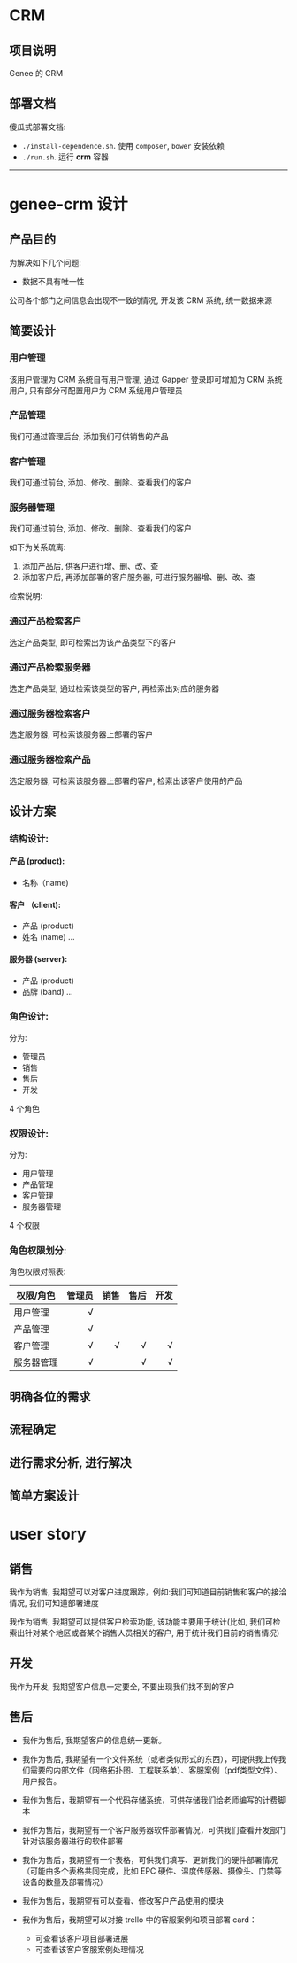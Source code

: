 # CRM

## 项目说明

Genee 的 CRM

## 部署文档

傻瓜式部署文档:

* `./install-dependence.sh`. 使用 `composer`, `bower` 安装依赖
* `./run.sh`. 运行 **crm** 容器

---

# genee-crm 设计

## 产品目的

为解决如下几个问题:

* 数据不具有唯一性

公司各个部门之间信息会出现不一致的情况, 开发该 CRM 系统, 统一数据来源


## 简要设计

### 用户管理

该用户管理为 CRM 系统自有用户管理, 通过 Gapper 登录即可增加为 CRM 系统用户, 只有部分可配置用户为 CRM 系统用户管理员

### 产品管理

我们可通过管理后台, 添加我们可供销售的产品

### 客户管理

我们可通过前台, 添加、修改、删除、查看我们的客户

### 服务器管理

我们可通过前台, 添加、修改、删除、查看我们的客户


如下为关系疏离:

1. 添加产品后, 供客户进行增、删、改、查
2. 添加客户后, 再添加部署的客户服务器, 可进行服务器增、删、改、查

检索说明:

### 通过产品检索客户

选定产品类型, 即可检索出为该产品类型下的客户

### 通过产品检索服务器

选定产品类型, 通过检索该类型的客户, 再检索出对应的服务器

### 通过服务器检索客户

选定服务器, 可检索该服务器上部署的客户

### 通过服务器检索产品

选定服务器, 可检索该服务器上部署的客户, 检索出该客户使用的产品

## 设计方案


### 结构设计:


#### 产品 (product):

* 名称（name)

#### 客户 （client):

* 产品 (product)
* 姓名 (name)
...

#### 服务器 (server):

* 产品 (product)
* 品牌 (band)
...

### 角色设计:

分为:

* 管理员
* 销售
* 售后
* 开发

4 个角色

### 权限设计:

分为:

* 用户管理
* 产品管理
* 客户管理
* 服务器管理

4 个权限

### 角色权限划分:

角色权限对照表:

| 权限/角色 | 管理员 | 销售 | 售后 | 开发 |
| ---- | ----: | ----: | ----: | ----: |
| 用户管理 | √ | | | 
| 产品管理 | √ | | |
| 客户管理 | √ | √ | √| √ |
| 服务器管理|  √| | √ | √ |





## 明确各位的需求

## 流程确定

## 进行需求分析, 进行解决

## 简单方案设计




# user story


## 销售

我作为销售, 我期望可以对客户进度跟踪，例如:我们可知道目前销售和客户的接洽情况, 我们可知道部署进度

我作为销售, 我期望可以提供客户检索功能, 该功能主要用于统计(比如, 我们可检索出针对某个地区或者某个销售人员相关的客户, 用于统计我们目前的销售情况)

## 开发

我作为开发, 我期望客户信息一定要全, 不要出现我们找不到的客户

## 售后

* 我作为售后, 我期望客户的信息统一更新。

* 我作为售后, 我期望有一个文件系统（或者类似形式的东西），可提供我上传我们需要的内部文件（网络拓扑图、工程联系单）、客服案例（pdf类型文件）、用户报告。

* 我作为售后，我期望有一个代码存储系统，可供存储我们给老师编写的计费脚本

* 我作为售后，我期望有一个客户服务器软件部署情况，可供我们查看开发部门针对该服务器进行的软件部署

* 我作为售后，我期望有一个表格，可供我们填写、更新我们的硬件部署情况（可能由多个表格共同完成，比如 EPC 硬件、温度传感器、摄像头、门禁等设备的数量及部署情况）

* 我作为售后，我期望有可以查看、修改客户产品使用的模块

* 我作为售后，我期望可以对接 trello 中的客服案例和项目部署 card：

	* 可查看该客户项目部署进展
	* 可查看该客户客服案例处理情况

